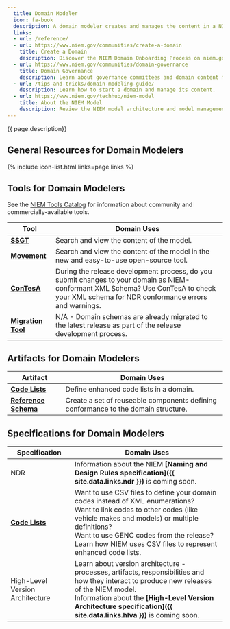 ```yaml
---
  title: Domain Modeler
  icon: fa-book
  description: A domain modeler creates and manages the content in a NIEM domain.
  links:
  - url: /reference/
  - url: https://www.niem.gov/communities/create-a-domain
    title: Create a Domain
    description: Discover the NIEM Domain Onboarding Process on niem.gov.
  - url: https://www.niem.gov/communities/domain-governance
    title: Domain Governance
    description: Learn about governance committees and domain content management on niem.gov.
  - url: /tips-and-tricks/domain-modeling-guide/
    description: Learn how to start a domain and manage its content.
  - url: https://www.niem.gov/techhub/niem-model
    title: About the NIEM Model
    description: Review the NIEM model architecture and model management on NIEM TechHub.
---
```


{{ page.description}}

## General Resources for Domain Modelers

{% include icon-list.html links=page.links %}

## Tools for Domain Modelers

See the [NIEM Tools Catalog](https://www.niem.gov/tools-catalog) for information about community and commercially-available tools.

| Tool | Domain Uses |
| ---- | ----------- |
| **[SSGT](../../reference/tools/ssgt)** | Search and view the content of the model. |
| **[Movement](../../reference/tools/movement)** | Search and view the content of the model in the new and easy-to-use open-source tool. |
| **[ConTesA](../../reference/tools/contesa)** | During the release development process, do you submit changes to your domain as NIEM-conformant XML Schema?  Use ConTesA to check your XML schema for NDR conformance errors and warnings. |
| **[Migration Tool](../../reference/tools/migration)** | N/A - Domain schemas are already migrated to the latest release as part of the release development process. |

## Artifacts for Domain Modelers

| Artifact | Domain Uses |
| -------- | ----------- |
| **[Code Lists](../../reference/artifacts/code-lists)** | Define enhanced code lists in a domain. |
| **[Reference Schema](../../reference/artifacts/reference-schema-document)** | Create a set of reuseable components defining conformance to the domain structure. |

## Specifications for Domain Modelers

| Specification | Domain Uses |
| ------------- | ----------- |
| NDR | Information about the NIEM **[Naming and Design Rules specification]({{ site.data.links.ndr }})** is coming soon. |
| **[Code Lists](../../reference/specifications/code-lists)** | Want to use CSV files to define your domain codes instead of XML enumerations? <br> Want to link codes to other codes (like vehicle makes and models) or multiple definitions? <br> Want to use GENC codes from the release?  <br>Learn how NIEM uses CSV files to represent enhanced code lists. |
| High-Level Version Architecture | Learn about version architecture - processes, artifacts, responsibilities and how they interact to produce new releases of the NIEM model. <br> Information about the **[High-Level Version Architecture specification]({{ site.data.links.hlva }})** is coming soon. |
